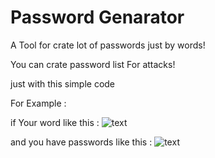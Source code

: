 # Password Genarator
A Tool for crate lot of passwords just by words!

You can crate password list For attacks!

just with this simple code


For Example :

if Your word like this :
![text](https://github.com/GoatSecurity/pass/assets/153397256/a320af61-3182-4e6b-8e66-e06c19f49531)

and you have passwords like this : 
![text](https://github.com/GoatSecurity/pass/assets/153397256/76ab375b-c636-4c38-a0e1-04b0830d9fe8)


